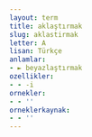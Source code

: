 ```yaml
---
layout: term
title: aklaştırmak
slug: aklastirmak
letter: A
lisan: Türkçe
anlamlar:
- ► beyazlaştırmak
ozellikler:
- - -i
ornekler:
- - ''
orneklerkaynak:
- - ''
---
```

